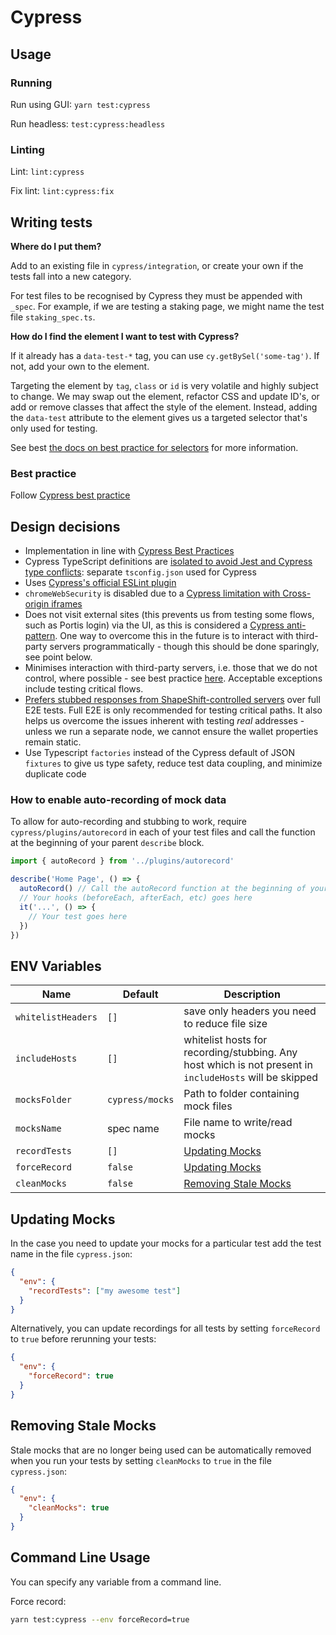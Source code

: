 # Cypress

## Usage

### Running

Run using GUI: `yarn test:cypress`

Run headless: `test:cypress:headless`

### Linting

Lint: `lint:cypress`

Fix lint: `lint:cypress:fix`

## Writing tests

**Where do I put them?**

Add to an existing file in `cypress/integration`, or create your own if the tests fall into a new category.

For test files to be recognised by Cypress they must be appended with `_spec`. For example, if we are testing a staking page, we might name the test file `staking_spec.ts`.

**How do I find the element I want to test with Cypress?**

If it already has a `data-test-*` tag, you can use `cy.getBySel('some-tag')`. If not, add your own to the element.

Targeting the element by `tag`, `class` or `id` is very volatile and highly subject to change. We may swap out the element, refactor CSS and update ID's, or add or remove classes that affect the style of the element.
Instead, adding the `data-test` attribute to the element gives us a targeted selector that's only used for testing.

See best [the docs on best practice for selectors](https://docs.cypress.io/guides/references/best-practices#How-It-Works) for more information.

### Best practice

Follow [Cypress best practice](https://docs.cypress.io/guides/references/best-practices)

## Design decisions

- Implementation in line with [Cypress Best Practices](https://docs.cypress.io/guides/references/best-practices)
- Cypress TypeScript definitions are [isolated to avoid Jest and Cypress type conflicts](https://docs.cypress.io/guides/tooling/typescript-support#Clashing-types-with-Jest): separate `tsconfig.json` used for Cypress
- Uses [Cypress's official ESLint plugin](https://github.com/cypress-io/eslint-plugin-cypress)
- `chromeWebSecurity` is disabled due to a [Cypress limitation with Cross-origin iframes](https://docs.cypress.io/guides/guides/web-security#Cross-origin-iframes)
- Does not visit external sites (this prevents us from testing some flows, such as Portis login) via the UI, as this is considered a [Cypress anti-pattern](https://docs.cypress.io/guides/references/best-practices#Visiting-external-sites). One way to overcome this in the future is to interact with third-party servers programmatically - though this should be done sparingly, see point below.
- Minimises interaction with third-party servers, i.e. those that we do not control, where possible - see best practice [here](https://docs.cypress.io/guides/references/best-practices#3rd-party-servers). Acceptable exceptions include testing critical flows.
- [Prefers stubbed responses from ShapeShift-controlled servers](https://docs.cypress.io/guides/references/best-practices#3rd-party-servers) over full E2E tests. Full E2E is only recommended for testing critical paths. It also helps us overcome the issues inherent with testing _real_ addresses - unless we run a separate node, we cannot ensure the wallet properties remain static.
- Use Typescript `factories` instead of the Cypress default of JSON `fixtures` to give us type safety, reduce test data coupling, and minimize duplicate code

### How to enable auto-recording of mock data

To allow for auto-recording and stubbing to work, require `cypress/plugins/autorecord` in each of your test files and call the function at the beginning of your parent `describe` block.

```ts
import { autoRecord } from '../plugins/autorecord'

describe('Home Page', () => {
  autoRecord() // Call the autoRecord function at the beginning of your describe block
  // Your hooks (beforeEach, afterEach, etc) goes here
  it('...', () => {
    // Your test goes here
  })
})
```

## ENV Variables

| Name               | Default                   | Description |
| ------------------ | ------------------------- | ------------- |
| `whitelistHeaders` | `[]`                      | save only headers you need to reduce file size |
| `includeHosts`     | `[]`                      | whitelist hosts for recording/stubbing. Any host which is not present in `includeHosts` will be skipped |
| `mocksFolder`      | `cypress/mocks`           | Path to folder containing mock files |
| `mocksName`        | spec name                 | File name to write/read mocks |
| `recordTests`      | `[]`                      | [Updating Mocks](#updating-mocks) |
| `forceRecord`      | `false`                   | [Updating Mocks](#updating-mocks) |
| `cleanMocks`       | `false`                   | [Removing Stale Mocks](#removing-stale-mocks) |

## Updating Mocks

In the case you need to update your mocks for a particular test add the test name in the file `cypress.json`:

```json
{
  "env": {    
    "recordTests": ["my awesome test"]
  }
}
```

Alternatively, you can update recordings for all tests by setting `forceRecord` to `true` before rerunning your tests:

```json
{
  "env": {    
    "forceRecord": true
  }
}
```

## Removing Stale Mocks

Stale mocks that are no longer being used can be automatically removed when you run your tests by setting `cleanMocks` to `true` in the file `cypress.json`:

```json
{
  "env": {
    "cleanMocks": true
  }
}
```

## Command Line Usage

You can specify any variable from a command line.

Force record:

```bash
yarn test:cypress --env forceRecord=true
```
